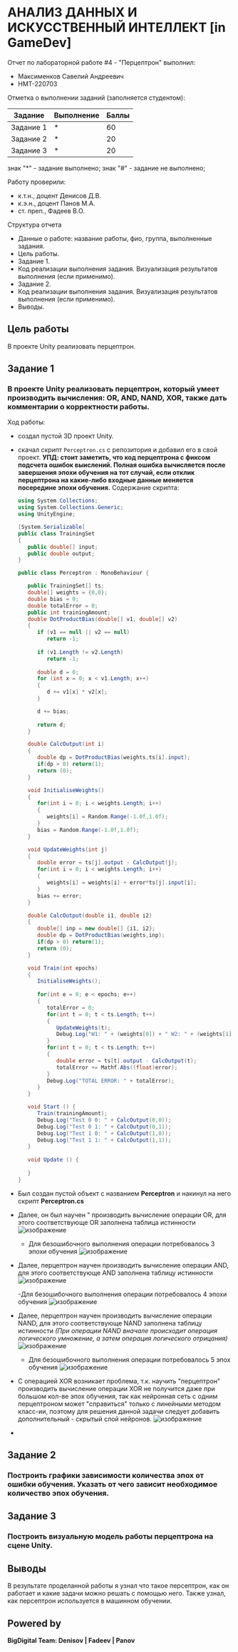 # АНАЛИЗ ДАННЫХ И ИСКУССТВЕННЫЙ ИНТЕЛЛЕКТ [in GameDev]
Отчет по лабораторной работе #4 - "Перцептрон" выполнил:
- Максименков Савелий Андреевич
- НМТ-220703

Отметка о выполнении заданий (заполняется студентом):

| Задание | Выполнение | Баллы |
| ------ | ------ | ------ |
| Задание 1 | * | 60 |
| Задание 2 | * | 20 |
| Задание 3 | * | 20 |

знак "*" - задание выполнено; знак "#" - задание не выполнено;

Работу проверили:
- к.т.н., доцент Денисов Д.В.
- к.э.н., доцент Панов М.А.
- ст. преп., Фадеев В.О.

Структура отчета

- Данные о работе: название работы, фио, группа, выполненные задания.
- Цель работы.
- Задание 1.
- Код реализации выполнения задания. Визуализация результатов выполнения (если применимо).
- Задание 2.
- Код реализации выполнения задания. Визуализация результатов выполнения (если применимо).
- Выводы.

## Цель работы
В проекте Unity реализовать перцептрон.

## Задание 1
### В проекте Unity реализовать перцептрон, который умеет производить вычисления: OR, AND, NAND, XOR, также дать комментарии о корректности работы.
Ход работы:  
 * создал пустой 3D проект Unity.  
 * скачал скрипт ```Perceptron.cs``` с репозитория и добавил его в свой проект.
   **УПД: стоит заметить, что код перцептрона с фиксом подсчета ошибок выислений. Полная ошибка вычисляется после завершения эпохи обучения на тот случай, если отклик перцептрона на какие-либо входные данные меняется посередине эпохи обучения.**
   Содержание скрипта:
   ```cs
   using System.Collections;
   using System.Collections.Generic;
   using UnityEngine;

   [System.Serializable]
   public class TrainingSet
   {
      public double[] input;
      public double output;
   }

   public class Perceptron : MonoBehaviour {

      public TrainingSet[] ts;
      double[] weights = {0,0};
      double bias = 0;
      double totalError = 0;
      public int trainingAmount;
      double DotProductBias(double[] v1, double[] v2) 
      {
         if (v1 == null || v2 == null)
            return -1;
      
         if (v1.Length != v2.Length)
            return -1;
      
         double d = 0;
         for (int x = 0; x < v1.Length; x++)
         {
            d += v1[x] * v2[x];
         }

         d += bias;
      
         return d;
      }

      double CalcOutput(int i)
      {
         double dp = DotProductBias(weights,ts[i].input);
         if(dp > 0) return(1);
         return (0);
      }

      void InitialiseWeights()
      {
         for(int i = 0; i < weights.Length; i++)
         {
            weights[i] = Random.Range(-1.0f,1.0f);
         }
         bias = Random.Range(-1.0f,1.0f);
      }

      void UpdateWeights(int j)
      {
         double error = ts[j].output - CalcOutput(j);
         for(int i = 0; i < weights.Length; i++)
         {			
            weights[i] = weights[i] + error*ts[j].input[i]; 
         }
         bias += error;
      }

      double CalcOutput(double i1, double i2)
      {
         double[] inp = new double[] {i1, i2};
         double dp = DotProductBias(weights,inp);
         if(dp > 0) return(1);
         return (0);
      }

      void Train(int epochs)
      {
         InitialiseWeights();
         
         for(int e = 0; e < epochs; e++)
         {
            totalError = 0;
            for(int t = 0; t < ts.Length; t++)
            {
               UpdateWeights(t);
               Debug.Log("W1: " + (weights[0]) + " W2: " + (weights[1]) + " B: " + bias);
            }
            for(int t = 0; t < ts.Length; t++)
            {
               double error = ts[t].output - CalcOutput(t);
               totalError += Mathf.Abs((float)error);
            }
            Debug.Log("TOTAL ERROR: " + totalError);
         }
      }

      void Start () {
         Train(trainingAmount);
         Debug.Log("Test 0 0: " + CalcOutput(0,0));
         Debug.Log("Test 0 1: " + CalcOutput(0,1));
         Debug.Log("Test 1 0: " + CalcOutput(1,0));
         Debug.Log("Test 1 1: " + CalcOutput(1,1));		
      }
      
      void Update () {
         
      }
   }
   ```  

 * Был создан пустой объект с названием **Perceptron** и накинул на него скрипт **Perceptron.cs**  
 * Далее, он был научен " производить вычисление операции OR, для этого соответствующе OR заполнена таблица истинности
  ![изображение](https://github.com/lexaSvarshik/lab4/assets/96281939/1dad3318-e7ef-4fc6-90c1-82101c75b9dc)

   - Для безошибочного выполнения операции потребовалось 3 эпохи обучения
   ![изображение](https://github.com/lexaSvarshik/lab4/assets/96281939/4c276675-285a-469b-80bf-57eeb9b2b923)

 * Далее, перцептрон научен производить вычисление операции AND, для этого соответствующе AND заполнена таблицу истинности
   ![изображение](https://github.com/lexaSvarshik/lab4/assets/96281939/77f6d656-976c-4694-8ab4-bec8b691c169)

   -Для безошибочного выполнения операции потребовалось 4 эпохи обучения
  ![изображение](https://github.com/lexaSvarshik/lab4/assets/96281939/a7034d0a-4296-4494-9595-aa5a22a5916c)

 * Далее, перцептрон научен производить вычисление операции NAND, для этого соответствующе NAND заполнена таблицу истинности
   *(При операции NAND вначале происходит операция логического умножение, а затем операция логического отрицания)* 
  ![изображение](https://github.com/lexaSvarshik/lab4/assets/96281939/f4d88699-4fd8-46ab-b258-76c58ec57e9b)

   - Для безошибочного выполнения операции потребовалось 5 эпох обучения
  ![изображение](https://github.com/lexaSvarshik/lab4/assets/96281939/b961e805-56fd-413d-b021-0096a70d7e03)

 * С операцией XOR возникает проблема, т.к. научить "перцептрон" производить вычисление операции XOR не получится даже при большом кол-ве эпох обучения, так как нейронная сеть с одним перцептроном может "справиться" только с линейными методом класс-ии, поэтому для решения данной задачи следует добавить дополнительный - скрытый слой нейронов. 
![изображение](https://github.com/lexaSvarshik/lab4/assets/96281939/16f6ee57-f95b-47a9-91cc-c293c45b6c19)

 -


## Задание 2  
### Построить графики зависимости количества эпох от ошибки  обучения. Указать от чего зависит необходимое количество эпох обучения. 


## Задание 3
### Построить визуальную модель работы перцептрона на сцене Unity.


## Выводы
В результате проделанной работы я узнал что такое персептрон, как он работает и какие задачи можно решать с помощью него. Также узнал, как персептрон используется в  машинном обучении. 

## Powered by

**BigDigital Team: Denisov | Fadeev | Panov**
